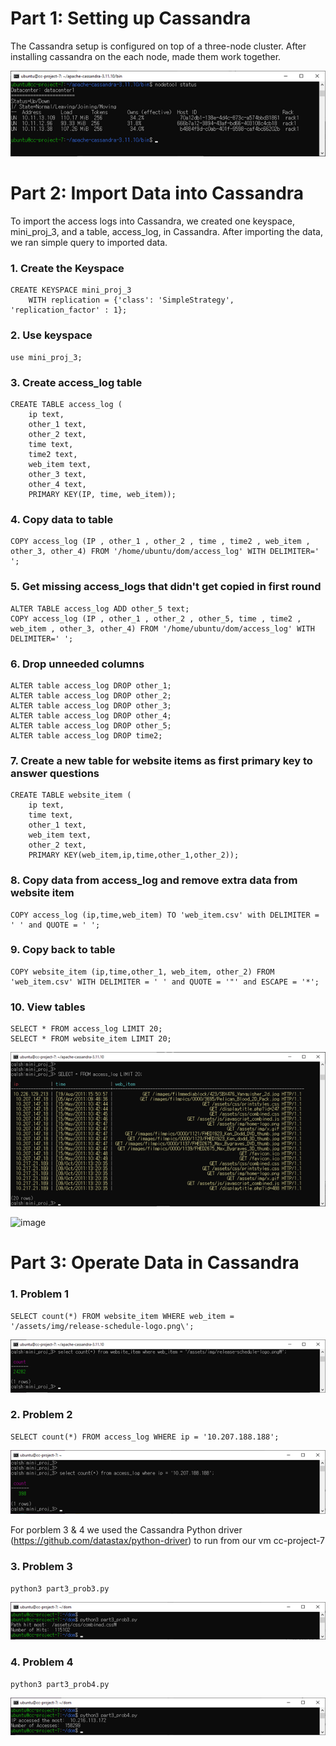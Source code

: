 # Part 1: Setting up Cassandra
The Cassandra setup is configured on top of a three-node cluster. After installing cassandra on the each node, made them work together.


![image](https://github.com/SBalexLEE/a/blob/main/Picture1.png)

# Part 2: Import Data into Cassandra


To import the access logs into Cassandra, we created one keyspace, mini_proj_3, and a table, access_log, in Cassandra. After importing the data, we ran simple query to imported data. 

### 1. Create the Keyspace
```
CREATE KEYSPACE mini_proj_3
    WITH replication = {'class': 'SimpleStrategy', 'replication_factor' : 1};
```

### 2. Use keyspace
```
use mini_proj_3;
```

### 3. Create access_log table

```
CREATE TABLE access_log (
	ip text,
	other_1 text,
	other_2 text,
	time text,
	time2 text,
	web_item text,
	other_3 text,
	other_4 text,	
	PRIMARY KEY(IP, time, web_item));
```

### 4. Copy data to table	
```
COPY access_log (IP , other_1 , other_2 , time , time2 , web_item , other_3, other_4) FROM '/home/ubuntu/dom/access_log' WITH DELIMITER=' ';
```

### 5. Get missing access_logs that didn't get copied in first round
```
ALTER TABLE access_log ADD other_5 text;
COPY access_log (IP , other_1 , other_2 , other_5, time , time2 , web_item , other_3, other_4) FROM '/home/ubuntu/dom/access_log' WITH DELIMITER=' ';	
```
### 6. Drop unneeded columns
```
ALTER table access_log DROP other_1;
ALTER table access_log DROP other_2;
ALTER table access_log DROP other_3;
ALTER table access_log DROP other_4;
ALTER table access_log DROP other_5;
ALTER table access_log DROP time2;
```
### 7. Create a new table for website items as first primary key to answer questions
```
CREATE TABLE website_item (
	ip text, 
	time text,
	other_1 text, 
	web_item text, 
	other_2 text, 
	PRIMARY KEY(web_item,ip,time,other_1,other_2));
```
### 8. Copy data from access_log and remove extra data from website item
```
COPY access_log (ip,time,web_item) TO 'web_item.csv' with DELIMITER = ' ' and QUOTE = ' ';
```
### 9. Copy back to table
```
COPY website_item (ip,time,other_1, web_item, other_2) FROM 'web_item.csv' WITH DELIMITER = ' ' and QUOTE = '"' and ESCAPE = '*';
```

### 10. View tables
```
SELECT * FROM access_log LIMIT 20;
SELECT * FROM website_item LIMIT 20;
```
![image](https://github.com/SBalexLEE/a/blob/main/Picture2.png)

![image](https://github.com/SBalexLEE/cloud_project3/blob/main/Picture7.png)

# Part 3: Operate Data in Cassandra 

### 1. Problem 1
```
SELECT count(*) FROM website_item WHERE web_item = '/assets/img/release-schedule-logo.png\';
```
![image](https://github.com/SBalexLEE/a/blob/main/Picture3.png)


### 2. Problem 2
```
SELECT count(*) FROM access_log WHERE ip = '10.207.188.188';
```
![image](https://github.com/SBalexLEE/a/blob/main/Picture4.png)

For porblem 3 & 4 we used the Cassandra Python driver (https://github.com/datastax/python-driver) to run from our vm cc-project-7 

### 3. Problem 3
```
python3 part3_prob3.py
```

![image](https://github.com/SBalexLEE/a/blob/main/Picture5.png)

### 4. Problem 4
```
python3 part3_prob4.py
```

![image](https://github.com/SBalexLEE/a/blob/main/Picture6.png)
